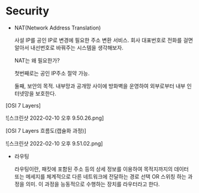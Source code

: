# Security

- NAT(Network Address Translation)
    
    사설 IP를 공인 IP로 변경에 필요한 주소 변환 서비스. 회사 대표번호로 전화를 걸면 알아서 내선번호로 바꿔주는 시스템을 생각해보자.
    
    NAT는 왜 필요한가?
    
    첫번째로는 공인 IP주소 절약 가능. 
    
    둘째, 보안의 목적. 내부망과 공개망 사이에 방화벽을 운영하여 외부로부터 내부 인터넷망을 보호한다. 
    

[OSI 7 Layers]

![스크린샷 2022-02-10 오후 9.50.26.png]

[OSI 7 Layers 흐름도(캡슐화 과정)]

![스크린샷 2022-02-10 오후 9.51.02.png]

- 라우팅
    
    라우팅이란, 패킷에 포함된 주소 등의 상세 정보를 이용하여 목적지까지의 데이터 또는 메세지를 체계적으로 다른 네트워크에 전달하는 경로 선택 OR 스위칭 하는 과정을 의미. 이 과정을 능동적으로 수행하는 장치를 라우터라고 한다.
